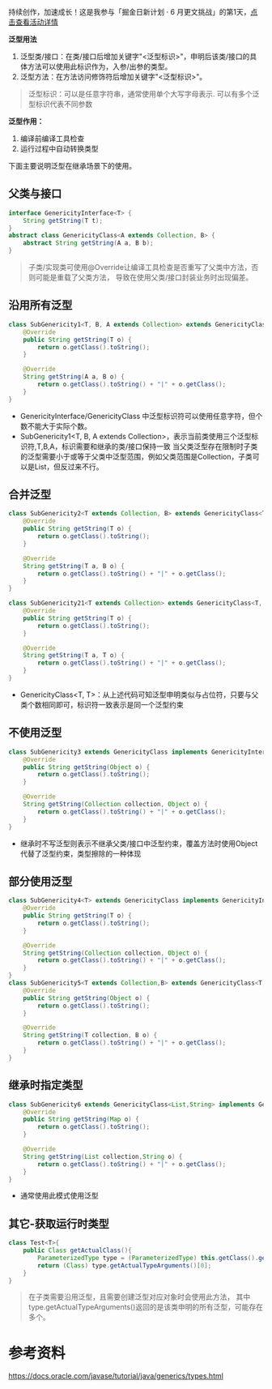 持续创作，加速成长！这是我参与「掘金日新计划 · 6 月更文挑战」的第1天，[点击查看活动详情](https://juejin.cn/post/7099702781094674468)

**泛型用法**
1. 泛型类/接口：在类/接口后增加关键字"<泛型标识>"，申明后该类/接口的具体方法可以使用此标识作为，入参/出参的类型。
2. 泛型方法：在方法访问修饰符后增加关键字"<泛型标识>"。

> 泛型标识：可以是任意字符串，通常使用单个大写字母表示.
> 可以有多个泛型标识代表不同参数

**泛型作用：**
1. 编译前编译工具检查
2. 运行过程中自动转换类型

下面主要说明泛型在继承场景下的使用。
## 父类与接口
```java
interface GenericityInterface<T> {
    String getString(T t);
}
abstract class GenericityClass<A extends Collection, B> {
    abstract String getString(A a, B b);
}
```
> 子类/实现类可使用@Override让编译工具检查是否重写了父类中方法，否则可能是重载了父类方法，
> 导致在使用父类/接口封装业务时出现偏差。


## 沿用所有泛型
```java
class SubGenericity1<T, B, A extends Collection> extends GenericityClass<A, B> implements GenericityInterface<T> {
    @Override
    public String getString(T o) {
        return o.getClass().toString();
    }

    @Override
    String getString(A a, B o) {
        return o.getClass().toString() + "|" + o.getClass();
    }
}
```
* GenericityInterface/GenericityClass 中泛型标识符可以使用任意字符，但个数不能大于实际个数。
* SubGenericity1<T, B, A extends Collection>，表示当前类使用三个泛型标识符,T,B,A，标识需要和继承的类/接口保持一致
  当父类泛型存在限制时子类的泛型需要小于或等于父类中泛型范围，例如父类范围是Collection，子类可以是List，但反过来不行。

## 合并泛型
```java
class SubGenericity2<T extends Collection, B> extends GenericityClass<T, B> implements GenericityInterface<T> {
    @Override
    public String getString(T o) {
        return o.getClass().toString();
    }

    @Override
    String getString(T a, B o) {
        return o.getClass().toString() + "|" + o.getClass();
    }
}

class SubGenericity21<T extends Collection> extends GenericityClass<T, T> implements GenericityInterface<T> {
    @Override
    public String getString(T o) {
        return o.getClass().toString();
    }

    @Override
    String getString(T a, T o) {
        return o.getClass().toString() + "|" + o.getClass();
    }
}
```
* GenericityClass<T, T>：从上述代码可知泛型申明类似与占位符，只要与父类个数相同即可，标识符一致表示是同一个泛型约束

## 不使用泛型
```java
class SubGenericity3 extends GenericityClass implements GenericityInterface {
    @Override
    public String getString(Object o) {
        return o.getClass().toString();
    }

    @Override
    String getString(Collection collection, Object o) {
        return o.getClass().toString() + "|" + o.getClass();
    }
}
```
* 继承时不写泛型则表示不继承父类/接口中泛型约束，覆盖方法时使用Object代替了泛型约束，类型擦除的一种体现

## 部分使用泛型

```java
class SubGenericity4<T> extends GenericityClass implements GenericityInterface<T> {
    @Override
    public String getString(T o) {
        return o.getClass().toString();
    }

    @Override
    String getString(Collection collection, Object o) {
        return o.getClass().toString() + "|" + o.getClass();
    }
}
class SubGenericity5<T extends Collection,B> extends GenericityClass<T,B> implements GenericityInterface {
    @Override
    public String getString(Object o) {
        return o.getClass().toString();
    }

    @Override
    String getString(T collection, B o) {
        return o.getClass().toString() + "|" + o.getClass();
    }
}
```

## 继承时指定类型
```java
class SubGenericity6 extends GenericityClass<List,String> implements GenericityInterface<Map> {
    @Override
    public String getString(Map o) {
        return o.getClass().toString();
    }

    @Override
    String getString(List collection,String o) {
        return o.getClass().toString() + "|" + o.getClass();
    }
}
```
* 通常使用此模式使用泛型

## 其它-获取运行时类型
```java
class Test<T>{
    public Class getActualClass(){
        ParameterizedType type = (ParameterizedType) this.getClass().getGenericSuperclass();
        return (Class) type.getActualTypeArguments()[0];
    }
}
```
> 在子类需要沿用泛型，且需要创建泛型对应对象时会使用此方法，
> 其中type.getActualTypeArguments()返回的是该类申明的所有泛型，可能存在多个。

# 参考资料
https://docs.oracle.com/javase/tutorial/java/generics/types.html